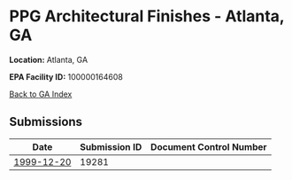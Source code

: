 # PPG Architectural Finishes - Atlanta, GA

**Location:** Atlanta, GA

**EPA Facility ID:** 100000164608

[Back to GA Index](../../index.md)

## Submissions

| Date | Submission ID | Document Control Number |
|------|--------------|-------------------------|
| [1999-12-20](submissions/19281.md) | 19281 |  |
